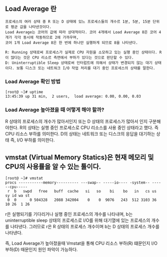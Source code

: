 ## Load Average 란

```
프로세스의 여러 상태 중 R 또는 D 상태에 있느 프로세스들의 개수르 1분, 5분, 15분 단위로 평균 값을 나타낸것이다.
Load Average는 코어의 값에 따라 상대적이다. 코어 4개에서 Load Average 8은 코어 4개가 각각 동시에 작동하므로 2에 가까우며,
코어 1개 Load Average 8은 한 번에 하나만 실행하게 되므로 8을 나타낸다.
```

```
R: Running 상태로써 프로세스가 실제로 CPU 자원을 소모하고 있는 실행 중인 상태이다. R이 많다는 것은 CPU 리소르 측면에서 부하가 있다는 것으로 판단할 수 있다.
D: Uninterruptible Sleep 상태로써 인터럽트에 의해서 상태가 변경되지 않는 대기 상태이다. 보통 디스크 또는 네트워크 I/O 작업 처리를 대기 중인 프로세스의 상태를 말한다.
```

### Load Average 확인 방법

```
[root@ ~]# uptime
13:45:39 up 31 min,  2 users,  load average: 0.00, 0.00, 0.03
```

### Load Average 높아졌을 때 어떻게 해야 할까?

R 상태의 프로세스의 개수가 많아서인지 또는 D 상태의 프로세스가 많아서 인지 구분해야한다.
R의 상태는 실행 중인 프로세스로 CPU 리소스를 사용 중인 상태라고 했다. 즉 CPU 리소스 부하를 의미한다.
D의 상태는 네트워크 또는 디스크의 응답을 대기하는 상태 즉, I/O 부하를 의미한다.

## vmstat (Virtual Memory Statics)은 현재 메모리 및 CPU의 사용률을 알 수 있는 툴이다.

```
[root@ ~]# vmstat
procs -----------memory---------- ---swap-- -----io---- -system-- ------cpu-----
 r  b   swpd   free   buff  cache   si   so    bi    bo   in   cs us sy id wa st
 0  0      0 504328   2088 342004    0    0  9076   243  512 3103 36 10 26  1 26
```

r은 실행되기를 기다리거나 실행 중인 프로세스의 개수를 나타내며, b는 uninterruptible sleep 상태의 프로세스로 I/O를 위해 대기열에 있는
프로세스의 개수를 나타낸다. 그러므로 r은 R 상태의 프로세스 개수이며 b는 D 상태의 프로세스 개수를 나타낸다.

즉, Load Average가 높아졌을때 Vmstat을 통해 CPU 리소스 부하(R) 떄문인지 I/O 부하(D) 때문인지 원인 파악이 가능하다.









